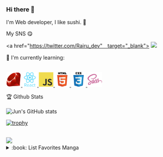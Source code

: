 ### Hi there 👋

I'm Web developer, I like sushi. :sushi:

<!--マイSNS-->
My SNS :yum:
<p align="left">
  <!--Qita-->

  <!--Twitter-->
  <a href="https://twitter.com/Rairu_dev"　target="_blank">
   <img height="30" src="https://img.shields.io/badge/twitter-%231DA1F2.svg?&style=for-the-badge&logo=twitter&logoColor=white" />
 </a>
</p>
<!--マイSNS-->


<!--マイプログラミング言語-->
:page_with_curl: I'm currently learning:
<br><br>
<p align="left">
 <!--Rubyアイコン-->
 <a href="https://www.ruby-lang.org/en/" target="_blank" rel="noreferrer">
  <img src="https://raw.githubusercontent.com/devicons/devicon/master/icons/ruby/ruby-original.svg" alt="ruby" width="40" height="40"/> 
 </a> 
 <!--Reactアイコン-->
 <a href="https://reactjs.org/" target="_blank" rel="noreferrer"> 
  <img src="https://raw.githubusercontent.com/devicons/devicon/master/icons/react/react-original-wordmark.svg" alt="react" width="40" height="40"/> 
 </a> 
 <!--JSアイコン-->
 <a href="https://developer.mozilla.org/en-US/docs/Web/JavaScript" target="_blank" rel="noreferrer">
  <img src="https://raw.githubusercontent.com/devicons/devicon/master/icons/javascript/javascript-original.svg" alt="javascript" width="40" height="40"/> 
 </a>
 <!--HTMLアイコン-->
 <a href="https://www.w3.org/html/" target="_blank" rel="noreferrer"> 
  <img src="https://raw.githubusercontent.com/devicons/devicon/master/icons/html5/html5-original-wordmark.svg" alt="html5" width="40" height="40"/>
 </a>
 <!--CSSアイコン-->
 <a href="https://www.w3schools.com/css/" target="_blank" rel="noreferrer"> 
  <img src="https://raw.githubusercontent.com/devicons/devicon/master/icons/css3/css3-original-wordmark.svg" alt="css3" width="40" height="40"/>
 </a>
 <!--Sassアイコン-->
 <a href="https://sass-lang.com" target="_blank" rel="noreferrer">
  <img src="https://raw.githubusercontent.com/devicons/devicon/master/icons/sass/sass-original.svg" alt="sass" width="40" height="40"/>
 </a> 
</p>

<!--Github Stats-->
:trophy: Github Stats
<br><br>
![Jun's GitHub stats](https://bad-apple-github-readme.vercel.app/api?show_bg=1&username=junichmiyahara)

<!--Github trophy-->
[![trophy](https://github-profile-trophy.vercel.app/?username=junichmiyahara)](https://github.com/junichmiyahara/github-profile-trophy)

<br>
<!--アニメ画像-->
<img src="https://github.com/junichmiyahara/junichmiyahara/blob/master/%E4%BA%94%E6%9D%A1%E6%82%9F%E7%94%BB%E5%83%8F.jpg" width="500">

<details>
<summary>:book: List Favorites Manga</summary>

* [今際の国のアリス](https://booklive.jp/product/index/title_id/189751/vol_no/001)
* [トモダチゲーム](https://booklive.jp/product/index/title_id/255832/vol_no/001)
* [今際の路のアリス](https://booklive.jp/product/index/title_id/353997/vol_no/001)
* [約束のネバーランド](https://booklive.jp/product/index/title_id/416028/vol_no/001)
* [トリコ](https://booklive.jp/product/index/title_id/184975/vol_no/001)
* [東京リベンジャーズ](https://booklive.jp/product/index/title_id/60006369/vol_no/001)
* [神様の言うとおり](https://booklive.jp/product/index/title_id/151730/vol_no/001)
* [暗殺教室](https://booklive.jp/product/index/title_id/197745/vol_no/001)
* [リアルアカウント](https://booklive.jp/product/index/title_id/260889/vol_no/001)
* [ドクムシ](https://booklive.jp/product/index/title_id/265841/vol_no/001)
* [メジャー](https://booklive.jp/product/index/title_id/182982/vol_no/001)
* [アイシールド21](https://booklive.jp/product/index/title_id/251034/vol_no/001)
* [王様ゲーム](https://booklive.jp/product/index/title_id/138652/vol_no/001)
</details>
